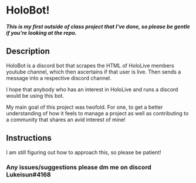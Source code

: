 # HoloBot!
***This is my first outside of class project that I've done, so please
be gentle if you're looking at the repo.***

## Description
HoloBot is a discord bot that scrapes the HTML of HoloLive members
youtube channel, which then ascertains if that user is live. Then sends
a message into a respective discord channel.

I hope that anybody who has an interest in HoloLive and runs a
discord would be using this bot.

My main goal of this project was twofold. For one, to get a
better understanding of how it feels to manage a project as well as
contributing to a community that shares an avid interest of mine!

## Instructions

I am still figuring out how to approach this, so please be patient!

### Any issues/suggestions please dm me on discord Lukeisun#4168
